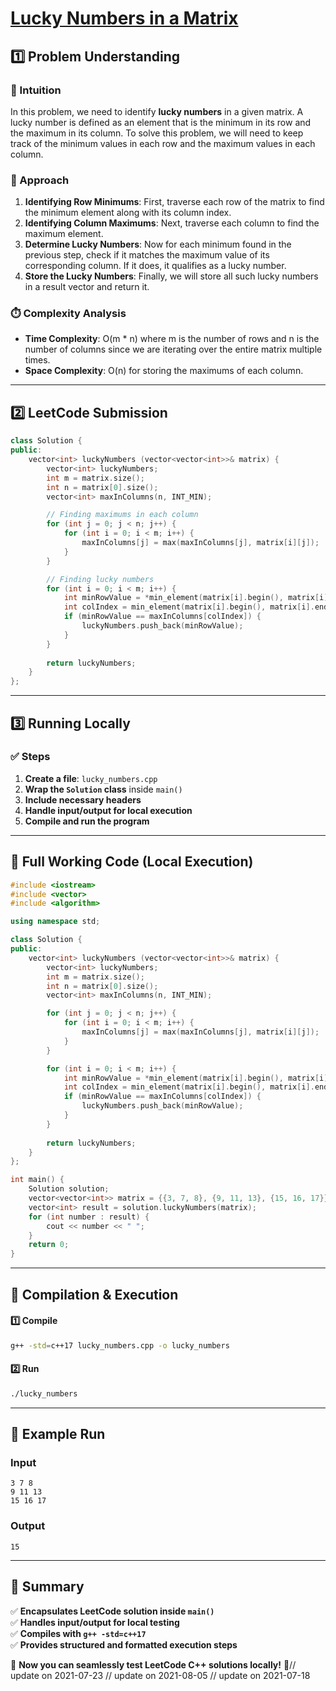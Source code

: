 # **[Lucky Numbers in a Matrix](https://leetcode.com/problems/lucky-numbers-in-a-matrix/description/)**  

## **1️⃣ Problem Understanding**  
### **📌 Intuition**  
In this problem, we need to identify **lucky numbers** in a given matrix. A lucky number is defined as an element that is the minimum in its row and the maximum in its column. To solve this problem, we will need to keep track of the minimum values in each row and the maximum values in each column.

### **🚀 Approach**  
1. **Identifying Row Minimums**: First, traverse each row of the matrix to find the minimum element along with its column index.
2. **Identifying Column Maximums**: Next, traverse each column to find the maximum element.
3. **Determine Lucky Numbers**: Now for each minimum found in the previous step, check if it matches the maximum value of its corresponding column. If it does, it qualifies as a lucky number.
4. **Store the Lucky Numbers**: Finally, we will store all such lucky numbers in a result vector and return it.

### **⏱️ Complexity Analysis**  
- **Time Complexity**: O(m * n) where m is the number of rows and n is the number of columns since we are iterating over the entire matrix multiple times.
- **Space Complexity**: O(n) for storing the maximums of each column.

---  

## **2️⃣ LeetCode Submission**  
```cpp
class Solution {
public:
    vector<int> luckyNumbers (vector<vector<int>>& matrix) {
        vector<int> luckyNumbers;
        int m = matrix.size();
        int n = matrix[0].size();
        vector<int> maxInColumns(n, INT_MIN);

        // Finding maximums in each column
        for (int j = 0; j < n; j++) {
            for (int i = 0; i < m; i++) {
                maxInColumns[j] = max(maxInColumns[j], matrix[i][j]);
            }
        }

        // Finding lucky numbers
        for (int i = 0; i < m; i++) {
            int minRowValue = *min_element(matrix[i].begin(), matrix[i].end());
            int colIndex = min_element(matrix[i].begin(), matrix[i].end()) - matrix[i].begin();
            if (minRowValue == maxInColumns[colIndex]) {
                luckyNumbers.push_back(minRowValue);
            }
        }
        
        return luckyNumbers;
    }
};
```  

---  

## **3️⃣ Running Locally**  
### **✅ Steps**  
1. **Create a file**: `lucky_numbers.cpp`  
2. **Wrap the `Solution` class** inside `main()`  
3. **Include necessary headers**  
4. **Handle input/output for local execution**  
5. **Compile and run the program**  

---  

## **📝 Full Working Code (Local Execution)**  
```cpp
#include <iostream>
#include <vector>
#include <algorithm>

using namespace std;

class Solution {
public:
    vector<int> luckyNumbers (vector<vector<int>>& matrix) {
        vector<int> luckyNumbers;
        int m = matrix.size();
        int n = matrix[0].size();
        vector<int> maxInColumns(n, INT_MIN);

        for (int j = 0; j < n; j++) {
            for (int i = 0; i < m; i++) {
                maxInColumns[j] = max(maxInColumns[j], matrix[i][j]);
            }
        }

        for (int i = 0; i < m; i++) {
            int minRowValue = *min_element(matrix[i].begin(), matrix[i].end());
            int colIndex = min_element(matrix[i].begin(), matrix[i].end()) - matrix[i].begin();
            if (minRowValue == maxInColumns[colIndex]) {
                luckyNumbers.push_back(minRowValue);
            }
        }
        
        return luckyNumbers;
    }
};

int main() {
    Solution solution;
    vector<vector<int>> matrix = {{3, 7, 8}, {9, 11, 13}, {15, 16, 17}};
    vector<int> result = solution.luckyNumbers(matrix);
    for (int number : result) {
        cout << number << " ";
    }
    return 0;
}
```  

---  

## **🔧 Compilation & Execution**  
#### **1️⃣ Compile**  
```bash
g++ -std=c++17 lucky_numbers.cpp -o lucky_numbers
```  

#### **2️⃣ Run**  
```bash
./lucky_numbers
```  

---  

## **🎯 Example Run**  
### **Input**  
```
3 7 8
9 11 13
15 16 17
```  
### **Output**  
```
15 
```  

---  

## **📌 Summary**  
✅ **Encapsulates LeetCode solution inside `main()`**  
✅ **Handles input/output for local testing**  
✅ **Compiles with `g++ -std=c++17`**  
✅ **Provides structured and formatted execution steps**  

🚀 **Now you can seamlessly test LeetCode C++ solutions locally!** 🚀// update on 2021-07-23
// update on 2021-08-05
// update on 2021-07-18
